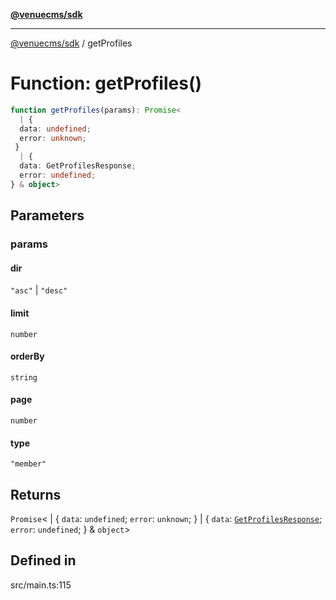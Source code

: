 [**@venuecms/sdk**](../Index.md)

***

[@venuecms/sdk](../Index.md) / getProfiles

# Function: getProfiles()

```ts
function getProfiles(params): Promise<
  | {
  data: undefined;
  error: unknown;
 }
  | {
  data: GetProfilesResponse;
  error: undefined;
} & object>
```

## Parameters

### params

#### dir

`"asc"` \| `"desc"`

#### limit

`number`

#### orderBy

`string`

#### page

`number`

#### type

`"member"`

## Returns

`Promise`\<
  \| \{
  `data`: `undefined`;
  `error`: `unknown`;
 \}
  \| \{
  `data`: [`GetProfilesResponse`](../type-aliases/GetProfilesResponse.md);
  `error`: `undefined`;
 \} & `object`\>

## Defined in

src/main.ts:115
